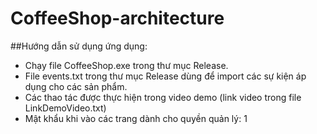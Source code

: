 # CoffeeShop-architecture

##Hướng dẫn sử dụng ứng dụng:
- Chạy file CoffeeShop.exe trong thư mục Release.
- File events.txt trong thư mục Release dùng để import các sự kiện áp dụng cho các sản phẩm.
- Các thao tác được thực hiện trong video demo (link video trong file LinkDemoVideo.txt)
- Mật khẩu khi vào các trang dành cho quyền quản lý: 1

